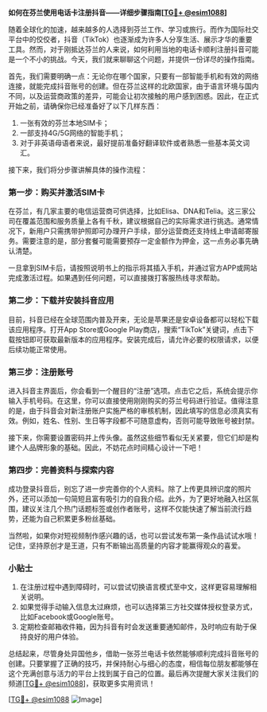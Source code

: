 **如何在芬兰使用电话卡注册抖音——详细步骤指南[[TG💪+ @esim1088](https://t.me/s/esim1088)]**

随着全球化的加速，越来越多的人选择到芬兰工作、学习或旅行。而作为国际社交平台中的佼佼者，抖音（TikTok）也逐渐成为许多人分享生活、展示才华的重要工具。然而，对于刚抵达芬兰的人来说，如何利用当地的电话卡顺利注册抖音可能是一个不小的挑战。今天，我们就来聊聊这个问题，并提供一份详尽的操作指南。

首先，我们需要明确一点：无论你在哪个国家，只要有一部智能手机和有效的网络连接，就能完成抖音账号的创建。但在芬兰这样的北欧国家，由于语言环境与国内不同，以及运营商政策的差异，可能会让初次接触的用户感到困惑。因此，在正式开始之前，请确保你已经准备好了以下几样东西：
1. 一张有效的芬兰本地SIM卡；
2. 一部支持4G/5G网络的智能手机；
3. 对于非英语母语者来说，最好提前准备好翻译软件或者熟悉一些基本英文词汇。

接下来，我们将分步骤讲解具体的操作流程：

### 第一步：购买并激活SIM卡

在芬兰，有几家主要的电信运营商可供选择，比如Elisa、DNA和Telia。这三家公司在覆盖范围和服务质量上各有千秋，建议根据自己的实际需求进行挑选。通常情况下，新用户只需携带护照即可办理开户手续，部分运营商还支持线上申请邮寄服务。需要注意的是，部分套餐可能需要预存一定金额作为押金，这一点务必事先确认清楚。

一旦拿到SIM卡后，请按照说明书上的指示将其插入手机，并通过官方APP或网站完成激活过程。如果遇到任何问题，可以直接拨打客服热线寻求帮助。

### 第二步：下载并安装抖音应用

目前，抖音已经在全球范围内普及开来，无论是苹果还是安卓设备都可以轻松下载该应用程序。打开App Store或Google Play商店，搜索“TikTok”关键词，点击下载按钮即可获取最新版本的应用程序。安装完成后，请允许必要的权限请求，以便后续功能正常使用。

### 第三步：注册账号

进入抖音主界面后，你会看到一个醒目的“注册”选项。点击它之后，系统会提示你输入手机号码。在这里，你可以直接使用刚刚购买的芬兰号码进行验证。值得注意的是，由于抖音会对新注册账户实施严格的审核机制，因此填写的信息必须真实有效。例如，姓名、性别、生日等字段都不可随意虚构，否则可能导致账号被封禁。

接下来，你需要设置密码并上传头像。虽然这些细节看似无关紧要，但它们却是构建个人品牌形象的基础。因此，不妨花点时间精心设计一下吧！

### 第四步：完善资料与探索内容

成功登录抖音后，别忘了进一步完善你的个人资料。除了上传更具辨识度的照片外，还可以添加一句简短且富有吸引力的自我介绍。此外，为了更好地融入社区氛围，建议关注几个热门话题标签或创作者账号，这样不仅能快速了解当前流行趋势，还能为自己积累更多粉丝基础。

当然啦，如果你对短视频制作感兴趣的话，也可以尝试发布第一条作品试试水哦！记住，坚持原创才是王道，只有不断输出高质量的内容才能赢得观众的喜爱。

### 小贴士

1. 在注册过程中遇到障碍时，可以尝试切换语言模式至中文，这样更容易理解相关说明。
2. 如果觉得手动输入信息太过麻烦，也可以选择第三方社交媒体授权登录方式，比如Facebook或Google账号。
3. 定期检查邮箱收件箱，因为抖音有时会发送重要通知邮件，及时响应有助于保持良好的用户体验。

总结起来，尽管身处异国他乡，借助一张芬兰电话卡依然能够顺利完成抖音账号的创建。只要掌握了正确的技巧，并保持耐心与细心的态度，相信每位朋友都能够在这个充满创意与活力的平台上找到属于自己的位置。最后再次提醒大家关注我们的频道[[TG💪+ @esim1088](https://t.me/s/esim1088)]，获取更多实用资讯！

[[TG💪+ @esim1088](https://t.me/s/esim1088) ![Image](https://i.postimg.cc/4NQfJmqS/Snipaste-2025-05-13-00-14-12.png)]